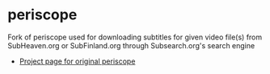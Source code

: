 periscope
============
Fork of periscope used for downloading subtitles for given video file(s) from SubHeaven.org or SubFinland.org through Subsearch.org's search engine

* [Project page for original periscope](http://code.google.com/p/periscope/)
